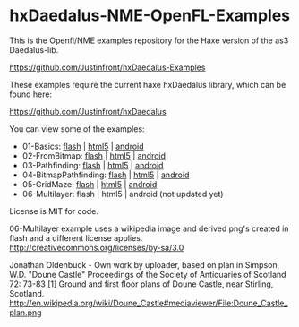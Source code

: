 hxDaedalus-NME-OpenFL-Examples
==============================

This is the Openfl/NME examples repository for the Haxe version of the as3 Daedalus-lib.


https://github.com/Justinfront/hxDaedalus-Examples

These examples require the current haxe hxDaedalus library, which can be found here:

https://github.com/Justinfront/hxDaedalus

You can view some of the examples:

 - 01-Basics: [flash](https://rawgit.com/Justinfront/hxDaedalus-NME-OpenFL-Examples/master/hxDaedalus-NME-OpenFL-Examples/01-Basics/bin/flash/bin/Basics.swf) | 
 [html5](https://rawgit.com/Justinfront/hxDaedalus-NME-OpenFL-Examples/master/hxDaedalus-NME-OpenFL-Examples/01-Basics/bin/html5/bin/index.html) | 
 [android](https://rawgit.com/Justinfront/hxDaedalus-NME-OpenFL-Examples/master/hxDaedalus-NME-OpenFL-Examples/01-Basics/bin/android/bin/bin/Basics-debug.apk)
 - 02-FromBitmap: [flash](https://rawgit.com/Justinfront/hxDaedalus-NME-OpenFL-Examples/master/hxDaedalus-NME-OpenFL-Examples/02-FromBitmap/bin/flash/bin/FromBitmap.swf) | 
 [html5](https://rawgit.com/Justinfront/hxDaedalus-NME-OpenFL-Examples/master/hxDaedalus-NME-OpenFL-Examples/02-FromBitmap/bin/html5/bin/index.html) | 
 [android](https://rawgit.com/Justinfront/hxDaedalus-NME-OpenFL-Examples/master/hxDaedalus-NME-OpenFL-Examples/02-FromBitmap/bin/android/bin/bin/FromBitmap-debug.apk)
 - 03-Pathfinding: [flash](https://rawgit.com/Justinfront/hxDaedalus-NME-OpenFL-Examples/master/hxDaedalus-NME-OpenFL-Examples/03-Pathfinding/bin/flash/bin/Pathfinding.swf) | 
 [html5](https://rawgit.com/Justinfront/hxDaedalus-NME-OpenFL-Examples/master/hxDaedalus-NME-OpenFL-Examples/03-Pathfinding/bin/html5/bin/index.html) | 
 [android](https://rawgit.com/Justinfront/hxDaedalus-NME-OpenFL-Examples/master/hxDaedalus-NME-OpenFL-Examples/03-Pathfinding/bin/android/bin/bin/Pathfinding-debug.apk)
 - 04-BitmapPathfinding: [flash](https://rawgit.com/Justinfront/hxDaedalus-NME-OpenFL-Examples/master/hxDaedalus-NME-OpenFL-Examples/04-BitmapPathfinding/bin/flash/bin/BitmapPathfinding.swf) | 
 [html5](https://rawgit.com/Justinfront/hxDaedalus-NME-OpenFL-Examples/master/hxDaedalus-NME-OpenFL-Examples/04-BitmapPathfinding/bin/html5/bin/index.html) | 
 [android](https://rawgit.com/Justinfront/hxDaedalus-NME-OpenFL-Examples/master/hxDaedalus-NME-OpenFL-Examples/04-BitmapPathfinding/bin/android/bin/bin/BitmapPathfinding-debug.apk)
 - 05-GridMaze: [flash](https://rawgit.com/Justinfront/hxDaedalus-NME-OpenFL-Examples/master/hxDaedalus-NME-OpenFL-Examples/05-GridMaze/bin/flash/bin/GridMaze.swf) | 
 [html5](https://rawgit.com/Justinfront/hxDaedalus-NME-OpenFL-Examples/master/hxDaedalus-NME-OpenFL-Examples/05-GridMaze/bin/html5/bin/index.html) | 
 [android](https://rawgit.com/Justinfront/hxDaedalus-NME-OpenFL-Examples/master/hxDaedalus-NME-OpenFL-Examples/05-GridMaze/bin/android/bin/bin/GridMaze-debug.apk)
 - 06-Multilayer: flash | html5 | android (not updated yet)

 
License is MIT for code.


06-Multilayer example uses a wikipedia image and derived png's created in flash and a different license applies.
http://creativecommons.org/licenses/by-sa/3.0

Jonathan Oldenbuck - Own work by uploader, based on plan in Simpson, W.D. "Doune Castle" Proceedings of the Society of Antiquaries of Scotland 72: 73-83 [1]
Ground and first floor plans of Doune Castle, near Stirling, Scotland.
http://en.wikipedia.org/wiki/Doune_Castle#mediaviewer/File:Doune_Castle_plan.png

